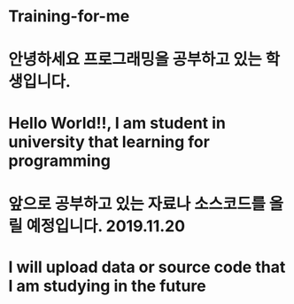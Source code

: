 # Training-for-me
# 안녕하세요 프로그래밍을 공부하고 있는 학생입니다.
# Hello World!!, I am student in university that learning for programming
# 앞으로 공부하고 있는 자료나 소스코드를 올릴 예정입니다. 2019.11.20
# I will upload data or source code that I am studying in the future
